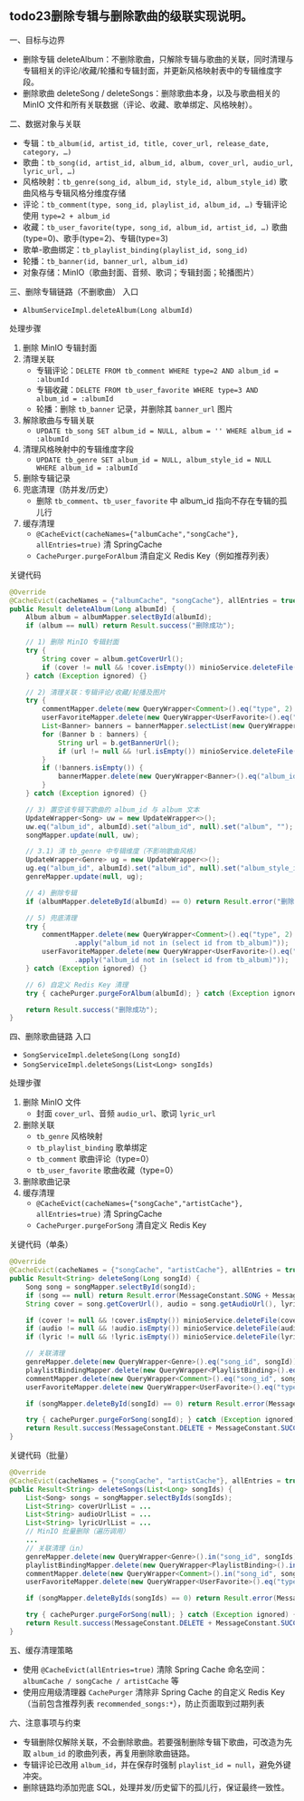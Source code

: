 ## todo23删除专辑与删除歌曲的级联实现说明。

一、目标与边界
- 删除专辑 deleteAlbum：不删除歌曲，只解除专辑与歌曲的关联，同时清理与专辑相关的评论/收藏/轮播和专辑封面，并更新风格映射表中的专辑维度字段。
- 删除歌曲 deleteSong / deleteSongs：删除歌曲本身，以及与歌曲相关的 MinIO 文件和所有关联数据（评论、收藏、歌单绑定、风格映射）。

二、数据对象与关联
- 专辑：`tb_album(id, artist_id, title, cover_url, release_date, category, …)`
- 歌曲：`tb_song(id, artist_id, album_id, album, cover_url, audio_url, lyric_url, …)`
- 风格映射：`tb_genre(song_id, album_id, style_id, album_style_id)` 歌曲风格与专辑风格分维度存储
- 评论：`tb_comment(type, song_id, playlist_id, album_id, …)` 专辑评论使用 `type=2 + album_id`
- 收藏：`tb_user_favorite(type, song_id, album_id, artist_id, …)` 歌曲(type=0)、歌手(type=2)、专辑(type=3)
- 歌单-歌曲绑定：`tb_playlist_binding(playlist_id, song_id)`
- 轮播：`tb_banner(id, banner_url, album_id)`
- 对象存储：MinIO（歌曲封面、音频、歌词；专辑封面；轮播图片）

三、删除专辑链路（不删歌曲）
入口
- `AlbumServiceImpl.deleteAlbum(Long albumId)`

处理步骤
1) 删除 MinIO 专辑封面
2) 清理关联
   - 专辑评论：`DELETE FROM tb_comment WHERE type=2 AND album_id = :albumId`
   - 专辑收藏：`DELETE FROM tb_user_favorite WHERE type=3 AND album_id = :albumId`
   - 轮播：删除 `tb_banner` 记录，并删除其 `banner_url` 图片
3) 解除歌曲与专辑关联
   - `UPDATE tb_song SET album_id = NULL, album = '' WHERE album_id = :albumId`
4) 清理风格映射中的专辑维度字段
   - `UPDATE tb_genre SET album_id = NULL, album_style_id = NULL WHERE album_id = :albumId`
5) 删除专辑记录
6) 兜底清理（防并发/历史）
   - 删除 `tb_comment`、`tb_user_favorite` 中 album_id 指向不存在专辑的孤儿行
7) 缓存清理
   - `@CacheEvict(cacheNames={"albumCache","songCache"}, allEntries=true)` 清 SpringCache
   - `CachePurger.purgeForAlbum` 清自定义 Redis Key（例如推荐列表）

关键代码
```198:251:src/main/java/cn/edu/seig/vibemusic/service/impl/AlbumServiceImpl.java
@Override
@CacheEvict(cacheNames = {"albumCache", "songCache"}, allEntries = true)
public Result deleteAlbum(Long albumId) {
    Album album = albumMapper.selectById(albumId);
    if (album == null) return Result.success("删除成功");

    // 1) 删除 MinIO 专辑封面
    try {
        String cover = album.getCoverUrl();
        if (cover != null && !cover.isEmpty()) minioService.deleteFile(cover);
    } catch (Exception ignored) {}

    // 2) 清理关联：专辑评论/收藏/轮播及图片
    try {
        commentMapper.delete(new QueryWrapper<Comment>().eq("type", 2).eq("album_id", albumId));
        userFavoriteMapper.delete(new QueryWrapper<UserFavorite>().eq("type", 3).eq("album_id", albumId));
        List<Banner> banners = bannerMapper.selectList(new QueryWrapper<Banner>().eq("album_id", albumId));
        for (Banner b : banners) {
            String url = b.getBannerUrl();
            if (url != null && !url.isEmpty()) minioService.deleteFile(url);
        }
        if (!banners.isEmpty()) {
            bannerMapper.delete(new QueryWrapper<Banner>().eq("album_id", albumId));
        }
    } catch (Exception ignored) {}

    // 3) 置空该专辑下歌曲的 album_id 与 album 文本
    UpdateWrapper<Song> uw = new UpdateWrapper<>();
    uw.eq("album_id", albumId).set("album_id", null).set("album", "");
    songMapper.update(null, uw);

    // 3.1) 清 tb_genre 中专辑维度（不影响歌曲风格）
    UpdateWrapper<Genre> ug = new UpdateWrapper<>();
    ug.eq("album_id", albumId).set("album_id", null).set("album_style_id", null);
    genreMapper.update(null, ug);

    // 4) 删除专辑
    if (albumMapper.deleteById(albumId) == 0) return Result.error("删除失败");

    // 5) 兜底清理
    try {
        commentMapper.delete(new QueryWrapper<Comment>().eq("type", 2)
                .apply("album_id not in (select id from tb_album)"));
        userFavoriteMapper.delete(new QueryWrapper<UserFavorite>().eq("type", 3)
                .apply("album_id not in (select id from tb_album)"));
    } catch (Exception ignored) {}

    // 6) 自定义 Redis Key 清理
    try { cachePurger.purgeForAlbum(albumId); } catch (Exception ignored) {}

    return Result.success("删除成功");
}
```

四、删除歌曲链路
入口
- `SongServiceImpl.deleteSong(Long songId)`
- `SongServiceImpl.deleteSongs(List<Long> songIds)`

处理步骤
1) 删除 MinIO 文件
   - 封面 `cover_url`、音频 `audio_url`、歌词 `lyric_url`
2) 删除关联
   - `tb_genre` 风格映射
   - `tb_playlist_binding` 歌单绑定
   - `tb_comment` 歌曲评论（type=0）
   - `tb_user_favorite` 歌曲收藏（type=0）
3) 删除歌曲记录
4) 缓存清理
   - `@CacheEvict(cacheNames={"songCache","artistCache"}, allEntries=true)` 清 SpringCache
   - `CachePurger.purgeForSong` 清自定义 Redis Key

关键代码（单条）
```651:684:src/main/java/cn/edu/seig/vibemusic/service/impl/SongServiceImpl.java
@Override
@CacheEvict(cacheNames = {"songCache", "artistCache"}, allEntries = true)
public Result<String> deleteSong(Long songId) {
    Song song = songMapper.selectById(songId);
    if (song == null) return Result.error(MessageConstant.SONG + MessageConstant.NOT_FOUND);
    String cover = song.getCoverUrl(), audio = song.getAudioUrl(), lyric = song.getLyricUrl();

    if (cover != null && !cover.isEmpty()) minioService.deleteFile(cover);
    if (audio != null && !audio.isEmpty()) minioService.deleteFile(audio);
    if (lyric != null && !lyric.isEmpty()) minioService.deleteFile(lyric);

    // 关联清理
    genreMapper.delete(new QueryWrapper<Genre>().eq("song_id", songId));
    playlistBindingMapper.delete(new QueryWrapper<PlaylistBinding>().eq("song_id", songId));
    commentMapper.delete(new QueryWrapper<Comment>().eq("song_id", songId).eq("type", 0));
    userFavoriteMapper.delete(new QueryWrapper<UserFavorite>().eq("type", 0).eq("song_id", songId));

    if (songMapper.deleteById(songId) == 0) return Result.error(MessageConstant.DELETE + MessageConstant.FAILED);

    try { cachePurger.purgeForSong(songId); } catch (Exception ignored) {}
    return Result.success(MessageConstant.DELETE + MessageConstant.SUCCESS);
}
```

关键代码（批量）
```692:734:src/main/java/cn/edu/seig/vibemusic/service/impl/SongServiceImpl.java
@Override
@CacheEvict(cacheNames = {"songCache", "artistCache"}, allEntries = true)
public Result<String> deleteSongs(List<Long> songIds) {
    List<Song> songs = songMapper.selectByIds(songIds);
    List<String> coverUrlList = ...
    List<String> audioUrlList = ...
    List<String> lyricUrlList = ...
    // MinIO 批量删除（遍历调用）
    ...
    // 关联清理（in）
    genreMapper.delete(new QueryWrapper<Genre>().in("song_id", songIds));
    playlistBindingMapper.delete(new QueryWrapper<PlaylistBinding>().in("song_id", songIds));
    commentMapper.delete(new QueryWrapper<Comment>().in("song_id", songIds).eq("type", 0));
    userFavoriteMapper.delete(new QueryWrapper<UserFavorite>().eq("type", 0).in("song_id", songIds));

    if (songMapper.deleteByIds(songIds) == 0) return Result.error(MessageConstant.DELETE + MessageConstant.FAILED);

    try { cachePurger.purgeForSong(null); } catch (Exception ignored) {}
    return Result.success(MessageConstant.DELETE + MessageConstant.SUCCESS);
}
```

五、缓存清理策略
- 使用 `@CacheEvict(allEntries=true)` 清除 Spring Cache 命名空间：`albumCache / songCache / artistCache` 等
- 使用应用级清理器 `CachePurger` 清除非 Spring Cache 的自定义 Redis Key（当前包含推荐列表 `recommended_songs:*`），防止页面取到过期列表

六、注意事项与约束
- 专辑删除仅解除关联，不会删除歌曲。若要强制删除专辑下歌曲，可改造为先取 `album_id` 的歌曲列表，再复用删除歌曲链路。
- 专辑评论已改用 `album_id`，并在保存时强制 `playlist_id = null`，避免外键冲突。
- 删除链路均添加兜底 SQL，处理并发/历史留下的孤儿行，保证最终一致性。

